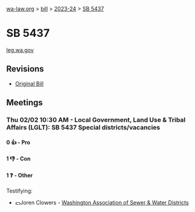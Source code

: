 [wa-law.org](/) > [bill](/bill/) > [2023-24](/bill/2023-24/) > [SB 5437](/bill/2023-24/sb/5437/)

# SB 5437
[leg.wa.gov](https://app.leg.wa.gov/billsummary?BillNumber=5437&Year=2023&Initiative=false)

## Revisions
* [Original Bill](1/)

## Meetings
### Thu 02/02 10:30 AM - Local Government, Land Use & Tribal Affairs (LGLT): SB 5437 Special districts/vacancies
#### 0 👍 - Pro

#### 1 👎 - Con

#### 1 ❓ - Other
Testifying:
* 💵Joren Clowers - [Washington Association of Sewer & Water Districts](/org/washington_association_of_sewer_&_water_districts/)
